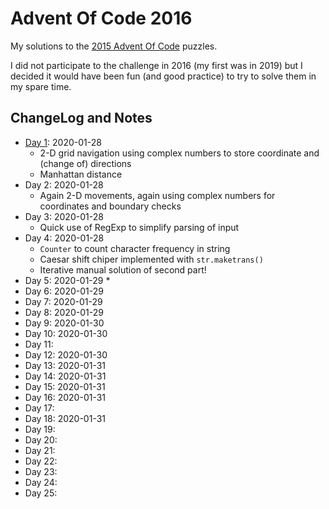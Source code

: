 # Advent Of Code 2016

My solutions to the [2015 Advent Of Code](https://adventofcode.com/2016) puzzles.

I did not participate to the challenge in 2016 (my first was in 2019) but I decided it would have been fun (and good practice) to try to solve them in my spare time.

## ChangeLog and Notes

* [Day 1](Day%2001.ipynb): 2020-01-28
  * 2-D grid navigation using complex numbers to store coordinate and (change of) directions
  * Manhattan distance
* Day 2: 2020-01-28
  * Again 2-D movements, again using complex numbers for coordinates and boundary checks
* Day 3: 2020-01-28
  * Quick use of RegExp to simplify parsing of input
* Day 4: 2020-01-28
  * `Counter` to count character frequency in string
  * Caesar shift chiper implemented with `str.maketrans()`
  * Iterative manual solution of second part!
* Day 5: 2020-01-29
  * 
* Day 6: 2020-01-29
* Day 7: 2020-01-29
* Day 8: 2020-01-29
* Day 9: 2020-01-30
* Day 10: 2020-01-30
* Day 11: 
* Day 12: 2020-01-30
* Day 13: 2020-01-31
* Day 14: 2020-01-31
* Day 15: 2020-01-31
* Day 16: 2020-01-31
* Day 17: 
* Day 18: 2020-01-31
* Day 19: 
* Day 20:
* Day 21:
* Day 22: 
* Day 23:
* Day 24:
* Day 25:
